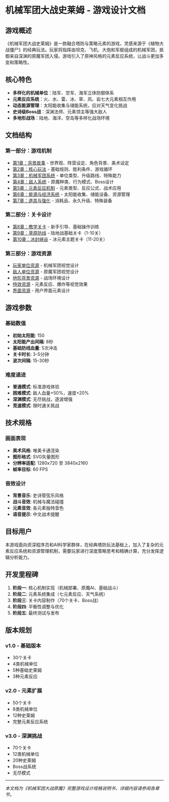 # 机械军团大战史莱姆 - 游戏设计文档

## 游戏概述

《机械军团大战史莱姆》是一款融合塔防与策略元素的游戏，灵感来源于《植物大战僵尸》的经典玩法。玩家将指挥由坦克、飞机、大炮和军舰组成的机械军团，抵御来自深渊的原魔军团入侵。游戏引入了原神风格的元素反应系统，让战斗更加多变和策略性。

## 核心特色

- **多样化的机械单位**：陆军、空军、海军立体防御体系
- **元素反应系统**：火、水、雷、冰、草、风、岩七大元素相互作用
- **动态能源管理**：太阳能收集与储能系统，应对天气变化挑战
- **史诗级Boss战**：深渊法师、元素领主等强大敌人
- **多地形战场**：陆地、海洋、空岛等多样化战场环境

## 文档结构

### 第一部分：游戏机制

- [第1章：背景故事](chapter1.md) - 世界观、阵营设定、角色背景、美术设定
- [第2章：核心玩法](chapter2.md) - 基础规则、胜利条件、游戏循环
- [第3章：机械军团系统](chapter3.md) - 单位类型、升级路线、特殊能力
- [第4章：敌人系统](chapter4.md) - 原魔种类、行为模式、Boss设计
- [第5章：元素反应机制](chapter5.md) - 元素类型、反应公式、战术应用
- [第6章：能源与经济系统](chapter6.md) - 太阳能收集、储能设备、资源管理
- [第7章：道具与强化](chapter7.md) - 消耗品、永久升级、特殊装备

### 第二部分：关卡设计

- [第8章：教学关卡](chapter8.md) - 新手引导、基础操作训练
- [第9章：草原防线](chapter9.md) - 陆地战基础关卡（1-10关）
- [第10章：冰封峡谷](chapter10.md) - 冰元素主题关卡（11-20关）

### 第三部分：游戏资源

- [玩家单位资源](assets/player.html) - 机械军团视觉设计
- [敌人单位资源](assets/enemy.html) - 原魔军团视觉设计
- [地形背景资源](assets/background.html) - 战场环境设计
- [特效资源](assets/effects.html) - 元素反应、爆炸等视觉效果
- [界面资源](assets/ui.html) - 用户界面元素设计

## 游戏参数

### 基础数值
- **初始太阳能**: 150
- **太阳能产出间隔**: 8秒
- **基础防线血量**: 5次冲击
- **关卡时长**: 3-5分钟
- **波次间隔**: 15-30秒

### 难度递进
- **普通模式**: 标准游戏体验
- **困难模式**: 敌人血量+50%，速度+20%
- **深渊模式**: 无尽挑战，逐波增强
- **竞速模式**: 限时通关挑战

## 技术规格

### 画面表现
- **美术风格**: 唯美卡通渲染
- **图形格式**: SVG矢量图形
- **分辨率适配**: 1280x720 至 3840x2160
- **帧率目标**: 60 FPS

### 音效设计
- **背景音乐**: 史诗管弦乐风格
- **战斗音效**: 机械与魔法碰撞
- **元素音效**: 各元素独特音色
- **语音提示**: 中文战术提醒

## 目标用户

本游戏面向资深程序员和AI科学家群体，在经典塔防玩法基础上，加入了复杂的元素反应系统和资源管理机制，需要玩家进行深度策略思考和精确计算，充分发挥逻辑分析能力。

## 开发里程碑

1. **阶段一**: 核心机制实现（机械部署、原魔AI、基础战斗）
2. **阶段二**: 元素系统集成（七元素反应、天气系统）
3. **阶段三**: 关卡内容制作（70个关卡、Boss战）
4. **阶段四**: 平衡性调整与优化
5. **阶段五**: 最终测试与发布

## 版本规划

### v1.0 - 基础版本
- 30个关卡
- 4类机械单位
- 5种基础史莱姆
- 3种元素反应

### v2.0 - 元素扩展
- 50个关卡
- 8类机械单位
- 12种史莱姆
- 完整元素反应系统

### v3.0 - 深渊挑战
- 70个关卡
- 12类机械单位
- 20种史莱姆
- Boss战系统
- 无尽模式

---

*本文档为《机械军团大战原魔》完整游戏设计规格说明书，详细内容请参阅各章节。*
